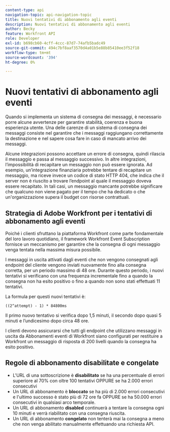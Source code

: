 ```yaml
---
content-type: api
navigation-topic: api-navigation-topic
title: Nuovi tentativi di abbonamento agli eventi
description: Nuovi tentativi di abbonamento agli eventi
author: Becky
feature: Workfront API
role: Developer
exl-id: b698cb60-4cff-4ccc-87d7-74afb5badc49
source-git-commit: 494c7bf8aaf3570d4a01b5e88b85410ee3f52f18
workflow-type: tm+mt
source-wordcount: '394'
ht-degree: 0%

---
```


# Nuovi tentativi di abbonamento agli eventi

Quando si implementa un sistema di consegna dei messaggi, è necessario porre alcune avvertenze per garantire stabilità, coerenza e buona esperienza utente. Una delle carenze di un sistema di consegna dei messaggi consiste nel garantire che i messaggi raggiungano correttamente la destinazione e nel sapere cosa fare in caso di mancato arrivo dei messaggi.

Alcune integrazioni possono accettare un errore di consegna, quindi rilascia il messaggio e passa al messaggio successivo.  In altre integrazioni, l’impossibilità di recapitare un messaggio non può essere ignorata. Ad esempio, un’integrazione finanziaria potrebbe tentare di recapitare un messaggio, ma riceve invece un codice di stato HTTP 404, che indica che il server non è riuscito a trovare l’endpoint al quale il messaggio doveva essere recapitato. In tali casi, un messaggio mancante potrebbe significare che qualcuno non viene pagato per il tempo che ha dedicato o che un&#39;organizzazione supera il budget con risorse contrattuali.

## Strategia di Adobe Workfront per i tentativi di abbonamento agli eventi

Poiché i clienti sfruttano la piattaforma Workfront come parte fondamentale del loro lavoro quotidiano, il framework Workfront Event Subscription fornisce un meccanismo per garantire che la consegna di ogni messaggio venga tentata nella massima misura possibile.

I messaggi in uscita attivati dagli eventi che non vengono consegnati agli endpoint del cliente vengono inviati nuovamente fino alla consegna corretta, per un periodo massimo di 48 ore. Durante questo periodo, i nuovi tentativi si verificano con una frequenza incrementale fino a quando la consegna non ha esito positivo o fino a quando non sono stati effettuati 11 tentativi.

La formula per questi nuovi tentativi è:

`((2^attempt) - 1) * 84800ms`

Il primo nuovo tentativo si verifica dopo 1,5 minuti, il secondo dopo quasi 5 minuti e l’undicesimo dopo circa 48 ore.

I clienti devono assicurarsi che tutti gli endpoint che utilizzano messaggi in uscita da Abbonamenti eventi di Workfront siano configurati per restituire a Workfront un messaggio di risposta di 200 livelli quando la consegna ha esito positivo.

## Regole di abbonamento disabilitate e congelate

* L&#39;URL di una sottoscrizione è **disabilitato** se ha una percentuale di errori superiore al 70% con oltre 100 tentativi OPPURE se ha 2.000 errori consecutivi
* Un URL di abbonamento è **bloccato** se ha più di 2.000 errori consecutivi e l&#39;ultimo successo è stato più di 72 ore fa OPPURE se ha 50.000 errori consecutivi in qualsiasi arco temporale.
* Un URL di abbonamento **disabled** continuerà a tentare la consegna ogni 10 minuti e verrà riabilitato con una consegna riuscita.
* Un URL di abbonamento **congelato** non tenterà mai la consegna a meno che non venga abilitato manualmente effettuando una richiesta API.




<!--

## Handling Failed Event-Triggered Outbound Messages

The following flowchart shows the strategy for reattempting message deliveries with Workfront Event Subscriptions:

![Event sub retries](assets/event-subscription-circuit-breaker-retries-350x234.png)

The following explanations correspond with the steps depicted in the flowchart:

1. Message fails to be delivered. 
1. Message delivery failure information is logged.

   All failed attempts to deliver a message are logged so that debugging may be performed to determine the root cause of a given failure or series of failures. 

1. URL failures incremented. 
1. Message attempt count is incremented. 
1. Calculate the delay until this message's delivery will be attempted again. 
1. Message is placed onto the message retry queue.

   As shown in the preceding flowchart, the message queue used for processing message delivery retries is a separate queue from the one that processes the initial delivery attempt for each message. This allows the near real-time flow of messages to continue unimpeded by the failure of any subset of messages. 

1. URL circuit status is evaluated. One of the following occurs:

   * If the circuit is open and not allowing deliveries at this time, restart the process at step 5.
   * If the circuit is half-open, this implies that our circuit is currently open, but enough time has passed to allow testing of the URL to see if the problem with delivering to it has been resolved.
   * If the message delivery attempt limits have been reached (48 hours of retrying) then the message is dropped

1. If the URL circuit is closed and allowing deliveries, attempt to deliver the message. If this delivery fails, the message will restart at step 1 

1. If the URL circuit is closed and allowing deliveries, attempt to deliver the message. If this delivery fails, the message will restart at step 1.
   -->
